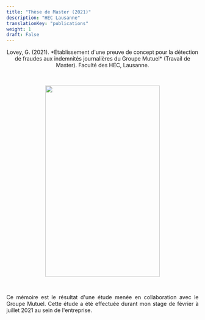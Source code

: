 ```yaml
---
title: "Thèse de Master (2021)"
description: "HEC Lausanne"
translationKey: "publications"
weight: 1
draft: False
---
```


<center> Lovey, G. (2021). *Etablissement d'une preuve de concept pour la détection de fraudes aux indemnités journalières du Groupe Mutuel* (Travail de Master). Faculté des HEC, Lausanne.</p></center>

<p>&nbsp; </p>

<p align="center">
  <img src="/Thèse de master.png" width="300" height="500"/>
</p>

<p>&nbsp; </p>

<p style="text-align:justify;">Ce mémoire est le résultat d'une étude menée en collaboration avec le Groupe Mutuel. Cette étude a été effectuée durant mon stage de février  à juillet 2021 au sein de l'entreprise.</p> 
